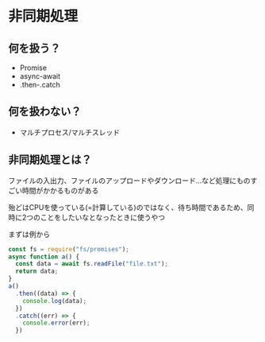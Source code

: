 # 非同期処理

## 何を扱う？

- Promise
- async-await
- .then-.catch

## 何を扱わない？

- マルチプロセス/マルチスレッド

## 非同期処理とは？

ファイルの入出力、ファイルのアップロードやダウンロード...など処理にものすごい時間がかかるものがある

殆どはCPUを使っている(=計算している)のではなく、待ち時間であるため、同時に2つのことをしたいなとなったときに使うやつ

まずは例から

```javascript
const fs = require("fs/promises");
async function a() {
  const data = await fs.readFile("file.txt");
  return data;
}
a()
  .then((data) => {
    console.log(data);
  })
  .catch((err) => {
    console.error(err);
  })
```

